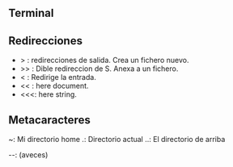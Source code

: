 ## Terminal 

## Redirecciones

- &gt; : redirecciones de salida. Crea un fichero nuevo.
- &gt;&gt; : Dible redireccion de S. Anexa a un fichero.
- &lt; : Redirige la entrada.
- &lt;&lt; : here document.
- &lt;&lt;&lt;: here string.

## Metacaracteres

~: Mi directorio home
.: Directorio actual
..: El directorio de arriba

--: (aveces)













